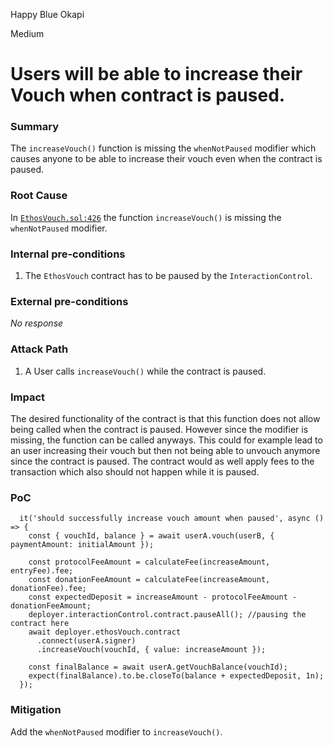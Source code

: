 Happy Blue Okapi

Medium

# Users will be able to increase their Vouch when contract is paused.

### Summary

The `increaseVouch()` function is missing the `whenNotPaused` modifier which causes anyone to be able to increase their vouch even when the contract is paused.

### Root Cause

In [`EthosVouch.sol:426`](https://github.com/sherlock-audit/2024-11-ethos-network-ii/blob/main/ethos/packages/contracts/contracts/EthosVouch.sol#L426) the function `increaseVouch()` is missing the `whenNotPaused` modifier.

### Internal pre-conditions

1. The `EthosVouch` contract has to be paused by the `InteractionControl`.

### External pre-conditions

_No response_

### Attack Path

1. A User calls `increaseVouch()` while the contract is paused.

### Impact

The desired functionality of the contract is that this function does not allow being called when the contract is paused. However since the modifier is missing, the function can be called anyways. This could for example lead to an user increasing their vouch but then not being able to unvouch anymore since the contract is paused. The contract would as well apply fees to the transaction which also should not happen while it is paused.

### PoC

```solidity
  it('should successfully increase vouch amount when paused', async () => {
    const { vouchId, balance } = await userA.vouch(userB, { paymentAmount: initialAmount });

    const protocolFeeAmount = calculateFee(increaseAmount, entryFee).fee;
    const donationFeeAmount = calculateFee(increaseAmount, donationFee).fee;
    const expectedDeposit = increaseAmount - protocolFeeAmount - donationFeeAmount;
    deployer.interactionControl.contract.pauseAll(); //pausing the contract here
    await deployer.ethosVouch.contract
      .connect(userA.signer)
      .increaseVouch(vouchId, { value: increaseAmount });

    const finalBalance = await userA.getVouchBalance(vouchId);
    expect(finalBalance).to.be.closeTo(balance + expectedDeposit, 1n);
  });
  ```

### Mitigation

Add the `whenNotPaused` modifier to `increaseVouch()`.